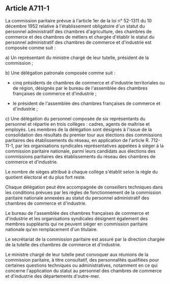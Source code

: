 Article A711-1
----
La commission paritaire prévue à l'article 1er de la loi n° 52-1311 du 10
décembre 1952 relative à l'établissement obligatoire d'un statut du personnel
administratif des chambres d'agriculture, des chambres de commerce et des
chambres de métiers et chargée d'établir le statut du personnel administratif
des chambres de commerce et d'industrie est composée comme suit :

a) Un représentant du ministre chargé de leur tutelle, président de la
commission ;

b) Une délégation patronale composée comme suit :

- cinq présidents de chambres de commerce et d'industrie territoriales ou de
région, désignés par le bureau de l'assemblée des chambres françaises de
commerce et d'industrie ;

- le président de l'assemblée des chambres françaises de commerce et d'industrie
;

c) Une délégation du personnel composée de six représentants du personnel et
répartie en trois collèges : cadres, agents de maîtrise et employés. Les membres
de la délégation sont désignés à l'issue de la consolidation des résultats du
premier tour aux élections des commissions paritaires des établissements du
réseau, en application de l'article R. 712-11-1, par les organisations
syndicales représentatives appelées à siéger à la commission paritaire
nationale, parmi leurs candidats aux élections des commissions paritaires des
établissements du réseau des chambres de commerce et d'industrie.

Le nombre de sièges attribué à chaque collège s'établit selon la règle du
quotient électoral et du plus fort reste.

Chaque délégation peut être accompagnée de conseillers techniques dans les
conditions prévues par les règles de fonctionnement de la commission paritaire
nationale annexées au statut du personnel administratif des chambres de commerce
et d'industrie.

Le bureau de l'assemblée des chambres françaises de commerce et d'industrie et
les organisations syndicales désignent également des membres suppléants qui ne
peuvent siéger en commission paritaire nationale qu'en remplacement d'un
titulaire.

Le secrétariat de la commission paritaire est assuré par la direction chargée de
la tutelle des chambres de commerce et d'industrie.

Le ministre chargé de leur tutelle peut convoquer aux réunions de la commission
paritaire, à titre consultatif, des personnalités qualifiées pour certaines
questions techniques ou administratives, notamment en ce qui concerne
l'application du statut au personnel des chambres de commerce et d'industrie des
départements d'outre-mer.
